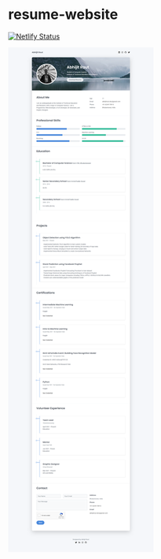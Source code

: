 # resume-website
 
[![Netlify Status](https://api.netlify.com/api/v1/badges/4c01f88c-7516-4c14-bb7e-edeb504abf7e/deploy-status)](https://app.netlify.com/sites/abhijitrout/deploys)

![image info](/scap-2.png)
